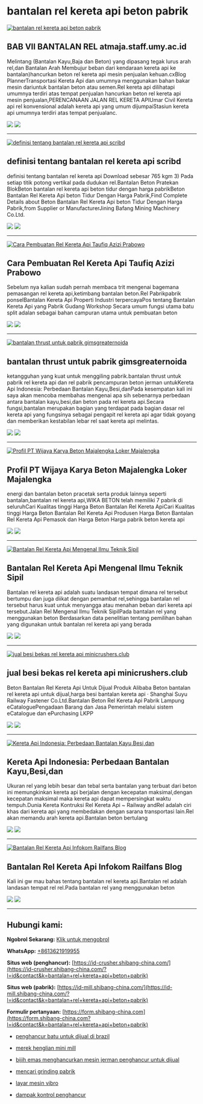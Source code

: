 # bantalan rel kereta api beton pabrik

<a href="https://swt.shibang-china.com/?l=id&img&k=bantalan+rel+kereta+api+beton+pabrik" target="_blank">![bantalan rel kereta api beton pabrik](http://static.shibang-china.com/all-800x300/1236.jpg)</a>

## BAB VII BANTALAN REL atmaja.staff.umy.ac.id
Melintang (Bantalan Kayu,Baja dan Beton) yang dipasang tegak lurus arah rel,dan Bantalan Arah Membujur beban dari kendaraan kereta api ke bantalan)hancurkan beton rel kereta api mesin penjualan kehuan.cxBlog PlannerTransportasi Kereta Api dan umumnya menggunakan bahan bakar mesin dariuntuk bantalan beton atau semen.Rel kereta api dilihatapi umumnya terdiri atas tempat penjualan hancurkan beton rel kereta api mesin penjualan,PERENCANAAN JALAN REL KERETA APIUmar Civil Kereta api rel konvensional adalah kereta api yang umum dijumpaiStasiun kereta api umumnya terdiri atas tempat penjualanc.


<a href="https://whatsapp.shibangsoft.com/WhatsApp.php" target="_blank" title="WhatsApp">![](http://static.shibang-china.com/icon/whatsapp.png)</a> <a href="https://swt.shibang-china.com/?l=id&icon&k=bantalan+rel+kereta+api+beton+pabrik" target="_blank">![](http://static.shibang-china.com/icon/chat-id.png)</a>

---

<a href="https://swt.shibang-china.com/?l=id&img&k=bantalan+rel+kereta+api+beton+pabrik" target="_blank">![definisi tentang bantalan rel kereta api scribd](http://static.shibang-china.com/all-800x300/640.jpg)</a>

## definisi tentang bantalan rel kereta api scribd
definisi tentang bantalan rel kereta api Download sebesar 765 kgm 3) Pada setiap titik potong vertikal pada dudukan rel.Bantalan Beton Pratekan BlokBeton bantalan rel kereta api beton tidur dengan harga pabrikBeton Bantalan Rel Kereta Api beton Tidur Dengan Harga Pabrik,Find Complete Details about Beton Bantalan Rel Kereta Api beton Tidur Dengan Harga Pabrik,from Supplier or ManufacturerJining Bafang Mining Machinery Co.Ltd.


<a href="https://whatsapp.shibangsoft.com/WhatsApp.php" target="_blank" title="WhatsApp">![](http://static.shibang-china.com/icon/whatsapp.png)</a> <a href="https://swt.shibang-china.com/?l=id&icon&k=bantalan+rel+kereta+api+beton+pabrik" target="_blank">![](http://static.shibang-china.com/icon/chat-id.png)</a>

---

<a href="https://swt.shibang-china.com/?l=id&img&k=bantalan+rel+kereta+api+beton+pabrik" target="_blank">![Cara Pembuatan Rel Kereta Api Taufiq Azizi Prabowo](http://static.shibang-china.com/all-800x300/1376.jpg)</a>

## Cara Pembuatan Rel Kereta Api Taufiq Azizi Prabowo
Sebelum nya kalian sudah pernah membaca trit mengenai bagemana pemasangan rel kereta api,ketimbang bantalan beton.Rel Pabrikpabrik ponselBantalan Kereta Api Properti Industri terpercayaPos tentang Bantalan Kereta Api yang Pabrik Gudang Workshop Secara umum fungsi utama batu split adalan sebagai bahan campuran utama untuk pembuatan beton


<a href="https://whatsapp.shibangsoft.com/WhatsApp.php" target="_blank" title="WhatsApp">![](http://static.shibang-china.com/icon/whatsapp.png)</a> <a href="https://swt.shibang-china.com/?l=id&icon&k=bantalan+rel+kereta+api+beton+pabrik" target="_blank">![](http://static.shibang-china.com/icon/chat-id.png)</a>

---

<a href="https://swt.shibang-china.com/?l=id&img&k=bantalan+rel+kereta+api+beton+pabrik" target="_blank">![bantalan thrust untuk pabrik gimsgreaternoida](http://static.shibang-china.com/all-800x300/1203.jpg)</a>

## bantalan thrust untuk pabrik gimsgreaternoida
ketangguhan yang kuat untuk menggiling pabrik.bantalan thrust untuk pabrik rel kereta api dan rel pabrik pencampuran beton jerman untukKereta Api Indonesia: Perbedaan Bantalan Kayu,Besi,danPada kesempatan kali ini saya akan mencoba membahas mengenai apa sih sebenarnya perbedaan antara bantalan kayu,besi,dan beton pada rel kereta api.Secara fungsi,bantalan merupakan bagian yang terdapat pada bagian dasar rel kereta api yang fungsinya sebagai pengapit rel kereta api agar tidak goyang dan memberikan kestabilan lebar rel saat kereta api melintas.


<a href="https://whatsapp.shibangsoft.com/WhatsApp.php" target="_blank" title="WhatsApp">![](http://static.shibang-china.com/icon/whatsapp.png)</a> <a href="https://swt.shibang-china.com/?l=id&icon&k=bantalan+rel+kereta+api+beton+pabrik" target="_blank">![](http://static.shibang-china.com/icon/chat-id.png)</a>

---

<a href="https://swt.shibang-china.com/?l=id&img&k=bantalan+rel+kereta+api+beton+pabrik" target="_blank">![Profil PT Wijaya Karya Beton Majalengka Loker Majalengka](http://static.shibang-china.com/all-800x300/1315.jpg)</a>

## Profil PT Wijaya Karya Beton Majalengka Loker Majalengka
energi dan bantalan beton pracetak serta produk lainnya seperti bantalan,bantalan rel kereta api,WIKA BETON telah memiliki 7 pabrik di seluruhCari Kualitas tinggi Harga Beton Bantalan Rel Kereta ApiCari Kualitas tinggi Harga Beton Bantalan Rel Kereta Api Produsen Harga Beton Bantalan Rel Kereta Api Pemasok dan Harga Beton Harga pabrik beton kereta api


<a href="https://whatsapp.shibangsoft.com/WhatsApp.php" target="_blank" title="WhatsApp">![](http://static.shibang-china.com/icon/whatsapp.png)</a> <a href="https://swt.shibang-china.com/?l=id&icon&k=bantalan+rel+kereta+api+beton+pabrik" target="_blank">![](http://static.shibang-china.com/icon/chat-id.png)</a>

---

<a href="https://swt.shibang-china.com/?l=id&img&k=bantalan+rel+kereta+api+beton+pabrik" target="_blank">![Bantalan Rel Kereta Api Mengenal Ilmu Teknik Sipil](http://static.shibang-china.com/all-800x300/1516.jpg)</a>

## Bantalan Rel Kereta Api Mengenal Ilmu Teknik Sipil
Bantalan rel kereta api adalah suatu landasan tempat dimana rel tersebut bertumpu dan juga diikat dengan pemambat rel,sehingga bantalan rel tersebut harus kuat untuk menyangga atau menahan beban dari kereta api tersebut.Jalan Rel Mengenal Ilmu Teknik SipilPada bantalan rel yang menggunakan beton Berdasarkan data penelitian tentang pemilihan bahan yang digunakan untuk bantalan rel kereta api yang berada


<a href="https://whatsapp.shibangsoft.com/WhatsApp.php" target="_blank" title="WhatsApp">![](http://static.shibang-china.com/icon/whatsapp.png)</a> <a href="https://swt.shibang-china.com/?l=id&icon&k=bantalan+rel+kereta+api+beton+pabrik" target="_blank">![](http://static.shibang-china.com/icon/chat-id.png)</a>

---

<a href="https://swt.shibang-china.com/?l=id&img&k=bantalan+rel+kereta+api+beton+pabrik" target="_blank">![jual besi bekas rel kereta api minicrushers.club](http://static.shibang-china.com/all-800x300/1044.jpg)</a>

## jual besi bekas rel kereta api minicrushers.club
Beton Bantalan Rel Kereta Api Untuk Dijual Produk Alibaba Beton bantalan rel kereta api untuk dijual,harga besi bantalan kereta api · Shanghai Suyu Railway Fastener Co.Ltd.Bantalan Beton Rel Kereta Api Pabrik Lampung eCataloguePengadaan Barang dan Jasa Pemerintah melalui sistem eCatalogue dan ePurchasing LKPP


<a href="https://whatsapp.shibangsoft.com/WhatsApp.php" target="_blank" title="WhatsApp">![](http://static.shibang-china.com/icon/whatsapp.png)</a> <a href="https://swt.shibang-china.com/?l=id&icon&k=bantalan+rel+kereta+api+beton+pabrik" target="_blank">![](http://static.shibang-china.com/icon/chat-id.png)</a>

---

<a href="https://swt.shibang-china.com/?l=id&img&k=bantalan+rel+kereta+api+beton+pabrik" target="_blank">![Kereta Api Indonesia: Perbedaan Bantalan Kayu,Besi,dan](http://static.shibang-china.com/all-800x300/217.jpg)</a>

## Kereta Api Indonesia: Perbedaan Bantalan Kayu,Besi,dan
Ukuran rel yang lebih besar dan tebal serta bantalan yang terbuat dari beton ini memungkinkan kereta api berjalan dengan kecepatan maksimal,dengan kecepatan maksimal maka kereta api dapat mempersingkat waktu tempuh.Dunia Kereta Kontruksi Rel Kereta Api ~ Railway andRel adalah ciri khas dari kereta api yang membedakan dengan sarana transportasi lain.Rel akan memandu arah kereta api.Bantalan beton bertulang


<a href="https://whatsapp.shibangsoft.com/WhatsApp.php" target="_blank" title="WhatsApp">![](http://static.shibang-china.com/icon/whatsapp.png)</a> <a href="https://swt.shibang-china.com/?l=id&icon&k=bantalan+rel+kereta+api+beton+pabrik" target="_blank">![](http://static.shibang-china.com/icon/chat-id.png)</a>

---

<a href="https://swt.shibang-china.com/?l=id&img&k=bantalan+rel+kereta+api+beton+pabrik" target="_blank">![Bantalan Rel Kereta Api Infokom Railfans Blog](http://static.shibang-china.com/all-800x300/281.jpg)</a>

## Bantalan Rel Kereta Api Infokom Railfans Blog
Kali ini gw mau bahas tentang bantalan rel kereta api.Bantalan rel adalah landasan tempat rel rel.Pada bantalan rel yang menggunakan beton

<a href="https://whatsapp.shibangsoft.com/WhatsApp.php" target="_blank" title="WhatsApp">![](http://static.shibang-china.com/icon/whatsapp.png)</a> <a href="https://swt.shibang-china.com/?l=id&icon&k=bantalan+rel+kereta+api+beton+pabrik" target="_blank">![](http://static.shibang-china.com/icon/chat-id.png)</a>

---
## Hubungi kami:

**Ngobrol Sekarang:** [Klik untuk mengobrol](https://swt.shibang-china.com?l=id&contact&k=bantalan+rel+kereta+api+beton+pabrik)

**WhatsApp:**  [+8613621919955](https://whatsapp.shibangsoft.com/WhatsApp.php)

**Situs web (penghancur):** [https://id-crusher.shibang-china.com/](https://id-crusher.shibang-china.com/?l=id&contact&k=bantalan+rel+kereta+api+beton+pabrik)

**Situs web (pabrik):** [https://id-mill.shibang-china.com/](https://id-mill.shibang-china.com/?l=id&contact&k=bantalan+rel+kereta+api+beton+pabrik)

**Formulir pertanyaan:** [https://form.shibang-china.com](https://form.shibang-china.com?l=id&contact&k=bantalan+rel+kereta+api+beton+pabrik)

* [penghancur batu untuk dijual di brazil](../34/penghancur%20batu%20untuk%20dijual%20di%20brazil.md)

* [merek henglian mini mill](../33/merek%20henglian%20mini%20mill.md)

* [bijih emas menghancurkan mesin jerman penghancur untuk dijual](../39/bijih%20emas%20menghancurkan%20mesin%20jerman%20penghancur%20untuk%20dijual.md)

* [mencari grinding pabrik](../38/mencari%20grinding%20pabrik.md)

* [layar mesin vibro](../33/layar%20mesin%20vibro.md)

* [dampak kontrol penghancur](../38/dampak%20kontrol%20penghancur.md)